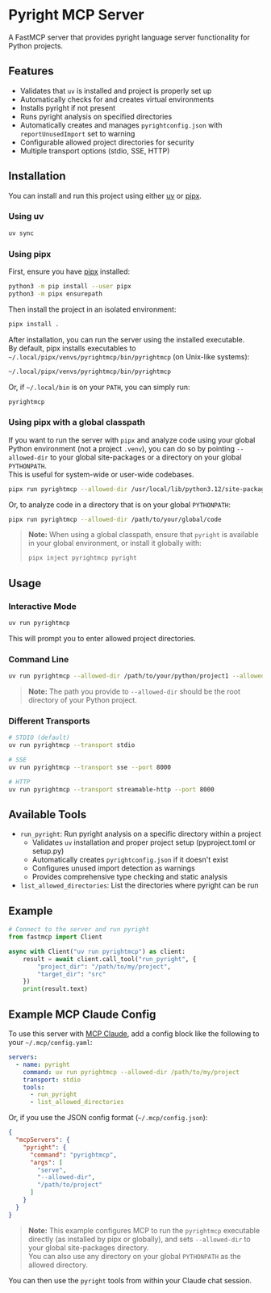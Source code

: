 # Pyright MCP Server

A FastMCP server that provides pyright language server functionality for Python projects.

## Features

- Validates that `uv` is installed and project is properly set up
- Automatically checks for and creates virtual environments
- Installs pyright if not present
- Runs pyright analysis on specified directories
- Automatically creates and manages `pyrightconfig.json` with `reportUnusedImport` set to warning
- Configurable allowed project directories for security
- Multiple transport options (stdio, SSE, HTTP)

## Installation

You can install and run this project using either [uv](https://github.com/astral-sh/uv) or [pipx](https://pypa.github.io/pipx/).

### Using uv

```bash
uv sync
```

### Using pipx

First, ensure you have [pipx](https://pypa.github.io/pipx/) installed:

```bash
python3 -m pip install --user pipx
python3 -m pipx ensurepath
```

Then install the project in an isolated environment:

```bash
pipx install .
```

After installation, you can run the server using the installed executable.  
By default, pipx installs executables to `~/.local/pipx/venvs/pyrightmcp/bin/pyrightmcp` (on Unix-like systems):

```bash
~/.local/pipx/venvs/pyrightmcp/bin/pyrightmcp
```

Or, if `~/.local/bin` is on your `PATH`, you can simply run:

```bash
pyrightmcp
```

### Using pipx with a global classpath

If you want to run the server with `pipx` and analyze code using your global Python environment (not a project `.venv`), you can do so by pointing `--allowed-dir` to your global site-packages or a directory on your global `PYTHONPATH`.  
This is useful for system-wide or user-wide codebases.

```bash
pipx run pyrightmcp --allowed-dir /usr/local/lib/python3.12/site-packages
```

Or, to analyze code in a directory that is on your global `PYTHONPATH`:

```bash
pipx run pyrightmcp --allowed-dir /path/to/your/global/code
```

> **Note:** When using a global classpath, ensure that `pyright` is available in your global environment, or install it globally with:
> ```bash
> pipx inject pyrightmcp pyright
> ```

## Usage

### Interactive Mode

```bash
uv run pyrightmcp
```

This will prompt you to enter allowed project directories.

### Command Line

```bash
uv run pyrightmcp --allowed-dir /path/to/your/python/project1 --allowed-dir /path/to/your/python/project2
```
> **Note:** The path you provide to `--allowed-dir` should be the root directory of your Python project.

### Different Transports

```bash
# STDIO (default)
uv run pyrightmcp --transport stdio

# SSE
uv run pyrightmcp --transport sse --port 8000

# HTTP
uv run pyrightmcp --transport streamable-http --port 8000
```

## Available Tools

- `run_pyright`: Run pyright analysis on a specific directory within a project
  - Validates `uv` installation and proper project setup (pyproject.toml or setup.py)
  - Automatically creates `pyrightconfig.json` if it doesn't exist
  - Configures unused import detection as warnings
  - Provides comprehensive type checking and static analysis
- `list_allowed_directories`: List the directories where pyright can be run

## Example

```python
# Connect to the server and run pyright
from fastmcp import Client

async with Client("uv run pyrightmcp") as client:
    result = await client.call_tool("run_pyright", {
        "project_dir": "/path/to/my/project",
        "target_dir": "src"
    })
    print(result.text)
```

## Example MCP Claude Config

To use this server with [MCP Claude](https://github.com/paulgb/mcp-claude), add a config block like the following to your `~/.mcp/config.yaml`:

```yaml
servers:
  - name: pyright
    command: uv run pyrightmcp --allowed-dir /path/to/my/project
    transport: stdio
    tools:
      - run_pyright
      - list_allowed_directories
```

Or, if you use the JSON config format (`~/.mcp/config.json`):

```json
{
  "mcpServers": {
    "pyright": {
      "command": "pyrightmcp",
      "args": [
        "serve",
        "--allowed-dir",
        "/path/to/project"
      ]
    }
  }
}
```

> **Note:** This example configures MCP to run the `pyrightmcp` executable directly (as installed by pipx or globally), and sets `--allowed-dir` to your global site-packages directory.  
> You can also use any directory on your global `PYTHONPATH` as the allowed directory.

You can then use the `pyright` tools from within your Claude chat session.
